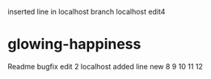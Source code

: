 inserted line in localhost branch
localhost edit4
# glowing-happiness
Readme
bugfix edit 2
localhost added line
new
8
9
10
11
12

